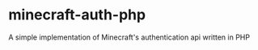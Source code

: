minecraft-auth-php
==================

A simple implementation of Minecraft's authentication api written in PHP
